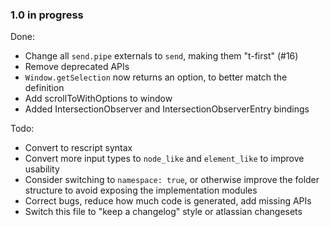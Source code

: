 ### 1.0 in progress

Done:
* Change all `send.pipe` externals to `send`, making them "t-first" (#16)
* Remove deprecated APIs
* `Window.getSelection` now returns an option, to better match the definition
* Add scrollToWithOptions to window
* Added IntersectionObserver and IntersectionObserverEntry bindings

Todo:
* Convert to rescript syntax
* Convert more input types to `node_like` and `element_like` to improve usability
* Consider switching to `namespace: true`, or otherwise improve the folder structure to avoid exposing the implementation modules
* Correct bugs, reduce how much code is generated, add missing APIs
* Switch this file to "keep a changelog" style or atlassian changesets
